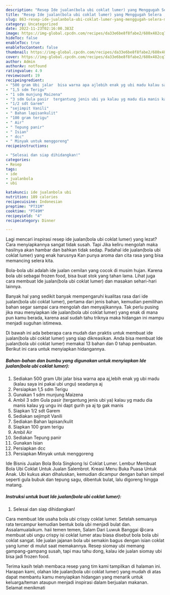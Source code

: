 ```yaml
---
description: "Resep Ide jualan(bola ubi coklat lumer) yang Menggugah Selera , Menggugah Selera"
title: "Resep Ide jualan(bola ubi coklat lumer) yang Menggugah Selera , Menggugah Selera"
slug: 863-resep-ide-jualanbola-ubi-coklat-lumer-yang-menggugah-selera-menggugah-selera
category: Uncategorized
date: 2022-11-23T02:16:00.383Z
image: https://img-global.cpcdn.com/recipes/da33e6be8f8fabe2/680x482cq70/ide-jualanbola-ubi-coklat-lumer-foto-resep-utama.jpg
hideToc: false
enableToc: true
enableTocContent: false
thumbnail: https://img-global.cpcdn.com/recipes/da33e6be8f8fabe2/680x482cq70/ide-jualanbola-ubi-coklat-lumer-foto-resep-utama.jpg
cover: https://img-global.cpcdn.com/recipes/da33e6be8f8fabe2/680x482cq70/ide-jualanbola-ubi-coklat-lumer-foto-resep-utama.jpg
author: Admin
authorAv: notfound
ratingvalue: 4.9
reviewcount: 19
recipeingredient:
- "500 gram Ubi jalar  bisa warna apa ajlebih enak yg ubi madu kalau saya ini pakai ubi ungu seadanya aj"
- "1,5 sdm Terigu"
- "1 sdm munjung Maizena"
- "3 sdm Gula pasir  tergantung jenis ubi ya kalau yg madu dia manis kalau yg ungu ini dapt gurih ya aj tp gak manis"
- "1/2 sdt Garem"
- "sejimpit Vanili"
- " Bahan lapisankulit"
- "100 gram terigu"
- " Air"
- " Tepung panir"
- " Isian"
- " dcc"
- " Minyak untuk menggoreng"
recipeinstructions:

- "Selesai dan siap dihidangkan!"
categories:
- Resep
tags:
- ide
- jualanbola
- ubi

katakunci: ide jualanbola ubi 
nutrition: 189 calories
recipecuisine: Indonesian
preptime: "PT31M"
cooktime: "PT49M"
recipeyield: "4"
recipecategory: Dinner

---
```



Lagi mencari inspirasi resep ide jualan(bola ubi coklat lumer) yang lezat? Cara menyiapkannya sangat tidak susah. Tapi Jika keliru mengolah maka hasilnya akan hambar dan bahkan tidak sedap. Padahal ide jualan(bola ubi coklat lumer) yang enak harusnya Kan punya aroma dan cita rasa yang bisa memancing selera kita.


Bola-bola ubi adalah ide jualan cemilan yang cocok di musim hujan. Karena bola ubi sebagai frozen food, bisa buat stok yang tahan lama. Lihat juga cara membuat Ide jualan(bola ubi coklat lumer) dan masakan sehari-hari lainnya.

Banyak hal yang sedikit banyak mempengaruhi kualitas rasa dari ide jualan(bola ubi coklat lumer), pertama dari jenis bahan, kemudian pemilihan bahan segar sampai cara mengolah dan menyajikannya. Tak perlu pusing jika mau menyiapkan ide jualan(bola ubi coklat lumer) yang enak di mana pun kamu berada, karena asal sudah tahu triknya maka hidangan ini mampu menjadi suguhan istimewa.


Di bawah ini ada beberapa cara mudah dan praktis untuk membuat ide jualan(bola ubi coklat lumer) yang siap dikreasikan. Anda bisa membuat Ide jualan(bola ubi coklat lumer) memakai 13 bahan dan 0 tahap pembuatan. Berikut ini cara untuk menyiapkan hidangannya.

<!--inarticleads1-->

##### Bahan-bahan dan bumbu yang digunakan untuk menyiapkan Ide jualan(bola ubi coklat lumer):

1. Sediakan 500 gram Ubi jalar  bisa warna apa aj,lebih enak yg ubi madu (kalau saya ini pakai ubi ungu) seadanya aj
1. Persiapkan 1,5 sdm Terigu
1. Gunakan 1 sdm munjung Maizena
1. Ambil 3 sdm Gula pasir  (tergantung jenis ubi ya) kalau yg madu dia manis kalau yg ungu ini dapt gurih ya aj tp gak manis
1. Siapkan 1/2 sdt Garem
1. Sediakan sejimpit Vanili
1. Sediakan  Bahan lapisan/kulit
1. Siapkan 100 gram terigu
1. Ambil  Air
1. Sediakan  Tepung panir
1. Gunakan  Isian
1. Persiapkan  dcc
1. Persiapkan  Minyak untuk menggoreng


Ide Bisnis Jualan Bola Bola Singkong Isi Coklat Lumer. Lembur Membuat Bola Ubi Coklat Untuk Jualan Salembrot. Kreasi Menu Buka Puasa Untuk Anak. Ubi kukus akan dihaluskan, kemudian dicampur dengan bahan simpel seperti gula bubuk dan tepung sagu, dibentuk bulat, lalu digoreng hingga matang. 

<!--inarticleads2-->

##### Instruksi untuk buat Ide jualan(bola ubi coklat lumer):


1. Selesai dan siap dihidangkan!

Cara membuat Ide usaha bola ubi crispy coklat lumer. Setelah semuanya rata tercampur kemudian bentuk bola ubi menjadi bulat dan. Assalamualaikum. haii temen temen, Salam Dari Luwuk Banggai 😆cara membuat ubi ungu crispy isi coklat lumer atau biasa disebut bola bola ubi coklat sangat. Ide jualan jajanan bola ubi semakin bagus dengan isian coklat yang lumer di mulut saat memakannya. Resep siomay ubi memang gampang-gampang susah, tapi mau tahu dong, kalau ide jualan siomay ubi bisa jadi frozen food. 

Terima kasih telah membaca resep yang tim kami tampilkan di halaman ini. Harapan kami, olahan Ide jualan(bola ubi coklat lumer) yang mudah di atas dapat membantu kamu menyiapkan hidangan yang menarik untuk keluarga/teman ataupun menjadi inspirasi dalam berjualan makanan. Selamat menikmati
